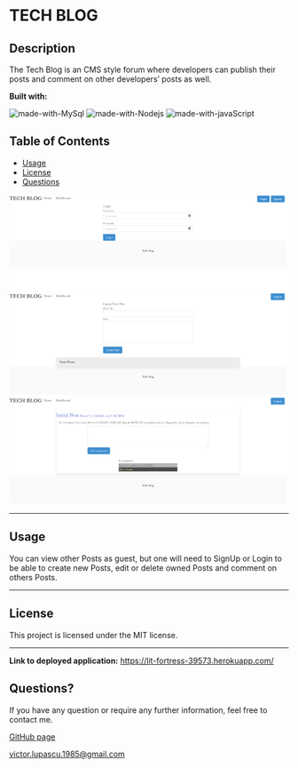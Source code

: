 # TECH BLOG
##  Description

 The Tech Blog is an CMS style forum where developers can publish their posts and comment on other developers’ posts as well.
 
**Built with:** 
  
![made-with-MySql](https://img.shields.io/badge/Made%20with-MySql-1f425f.svg)
![made-with-Nodejs](https://img.shields.io/badge/Made%20with-Nodejs-1f425f.svg)
![made-with-javaScript](https://img.shields.io/badge/Made%20with-javaScript-1f425f.svg)



## Table of Contents
  * [Usage](#usage)
  * [License](#license)
  * [Questions](#questions)

   ![screenshot of tech blog website](public\img\lit-fortress-39573.herokuapp.com_login.png)
   ![screenshot of tech blog website](public\img\lit-fortress-39573.herokuapp.com_dashboard.png)
   ![screenshot of tech blog website](public\img\lit-fortress-39573.herokuapp.com_post_1.png)


---
  ## Usage
  You can view other Posts as guest, but one will need to SignUp or Login to be able to create new Posts, edit or delete owned Posts and comment on others Posts.


---
   ## License
This project is licensed under the MIT license.

---

**Link to deployed application:** https://lit-fortress-39573.herokuapp.com/
 
## Questions?
  If you have any question or require any further information, feel free to contact me. 
  
  [GitHub page](https://github.com/vitokwolf)

victor.lupascu.1985@gmail.com
